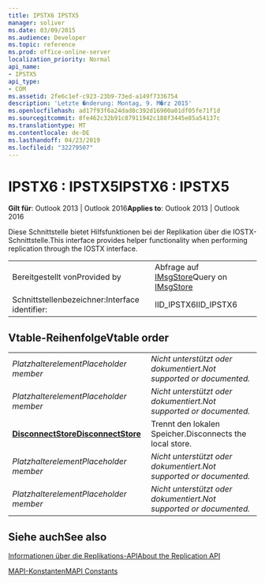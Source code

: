 ```yaml
---
title: IPSTX6 IPSTX5
manager: soliver
ms.date: 03/09/2015
ms.audience: Developer
ms.topic: reference
ms.prod: office-online-server
localization_priority: Normal
api_name:
- IPSTX5
api_type:
- COM
ms.assetid: 2fe6c1ef-c923-23b9-73ed-a149f7336754
description: 'Letzte �nderung: Montag, 9. M�rz 2015'
ms.openlocfilehash: ad17f93f6a24dad8c392d16900a01df05fe71f1d
ms.sourcegitcommit: 8fe462c32b91c87911942c188f3445e85a54137c
ms.translationtype: MT
ms.contentlocale: de-DE
ms.lasthandoff: 04/23/2019
ms.locfileid: "32279507"
---
```

# <a name="ipstx6--ipstx5"></a><span data-ttu-id="c619c-103">IPSTX6 : IPSTX5</span><span class="sxs-lookup"><span data-stu-id="c619c-103">IPSTX6 : IPSTX5</span></span>

  
  
<span data-ttu-id="c619c-104">**Gilt für**: Outlook 2013 | Outlook 2016</span><span class="sxs-lookup"><span data-stu-id="c619c-104">**Applies to**: Outlook 2013 | Outlook 2016</span></span> 
  
<span data-ttu-id="c619c-105">Diese Schnittstelle bietet Hilfsfunktionen bei der Replikation über die IOSTX-Schnittstelle.</span><span class="sxs-lookup"><span data-stu-id="c619c-105">This interface provides helper functionality when performing replication through the IOSTX interface.</span></span>
  
|||
|:-----|:-----|
|<span data-ttu-id="c619c-106">Bereitgestellt von</span><span class="sxs-lookup"><span data-stu-id="c619c-106">Provided by</span></span>  <br/> |<span data-ttu-id="c619c-107">Abfrage auf [IMsgStore](imsgstoreimapiprop.md)</span><span class="sxs-lookup"><span data-stu-id="c619c-107">Query on [IMsgStore](imsgstoreimapiprop.md)</span></span> <br/> |
|<span data-ttu-id="c619c-108">Schnittstellenbezeichner:</span><span class="sxs-lookup"><span data-stu-id="c619c-108">Interface identifier:</span></span>  <br/> |<span data-ttu-id="c619c-109">IID_IPSTX6</span><span class="sxs-lookup"><span data-stu-id="c619c-109">IID_IPSTX6</span></span>  <br/> |
   
## <a name="vtable-order"></a><span data-ttu-id="c619c-110">Vtable-Reihenfolge</span><span class="sxs-lookup"><span data-stu-id="c619c-110">Vtable order</span></span>

|||
|:-----|:-----|
| <span data-ttu-id="c619c-111">*Platzhalterelement*</span><span class="sxs-lookup"><span data-stu-id="c619c-111">*Placeholder member*</span></span>  <br/> | <span data-ttu-id="c619c-112">*Nicht unterstützt oder dokumentiert.*</span><span class="sxs-lookup"><span data-stu-id="c619c-112">*Not supported or documented.*</span></span>  <br/> |
| <span data-ttu-id="c619c-113">*Platzhalterelement*</span><span class="sxs-lookup"><span data-stu-id="c619c-113">*Placeholder member*</span></span>  <br/> | <span data-ttu-id="c619c-114">*Nicht unterstützt oder dokumentiert.*</span><span class="sxs-lookup"><span data-stu-id="c619c-114">*Not supported or documented.*</span></span>  <br/> |
|<span data-ttu-id="c619c-115">**[DisconnectStore](ipstx6-disconnectstore.md)**</span><span class="sxs-lookup"><span data-stu-id="c619c-115">**[DisconnectStore](ipstx6-disconnectstore.md)**</span></span> <br/> |<span data-ttu-id="c619c-116">Trennt den lokalen Speicher.</span><span class="sxs-lookup"><span data-stu-id="c619c-116">Disconnects the local store.</span></span>  <br/> |
| <span data-ttu-id="c619c-117">*Platzhalterelement*</span><span class="sxs-lookup"><span data-stu-id="c619c-117">*Placeholder member*</span></span>  <br/> | <span data-ttu-id="c619c-118">*Nicht unterstützt oder dokumentiert.*</span><span class="sxs-lookup"><span data-stu-id="c619c-118">*Not supported or documented.*</span></span>  <br/> |
| <span data-ttu-id="c619c-119">*Platzhalterelement*</span><span class="sxs-lookup"><span data-stu-id="c619c-119">*Placeholder member*</span></span>  <br/> | <span data-ttu-id="c619c-120">*Nicht unterstützt oder dokumentiert.*</span><span class="sxs-lookup"><span data-stu-id="c619c-120">*Not supported or documented.*</span></span>  <br/> |
   
## <a name="see-also"></a><span data-ttu-id="c619c-121">Siehe auch</span><span class="sxs-lookup"><span data-stu-id="c619c-121">See also</span></span>



[<span data-ttu-id="c619c-122">Informationen über die Replikations-API</span><span class="sxs-lookup"><span data-stu-id="c619c-122">About the Replication API</span></span>](about-the-replication-api.md)
  
[<span data-ttu-id="c619c-123">MAPI-Konstanten</span><span class="sxs-lookup"><span data-stu-id="c619c-123">MAPI Constants</span></span>](mapi-constants.md)

